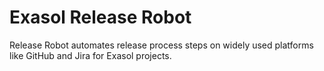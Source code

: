 # Exasol Release Robot

Release Robot automates release process steps on widely used platforms like GitHub and Jira for Exasol projects.
